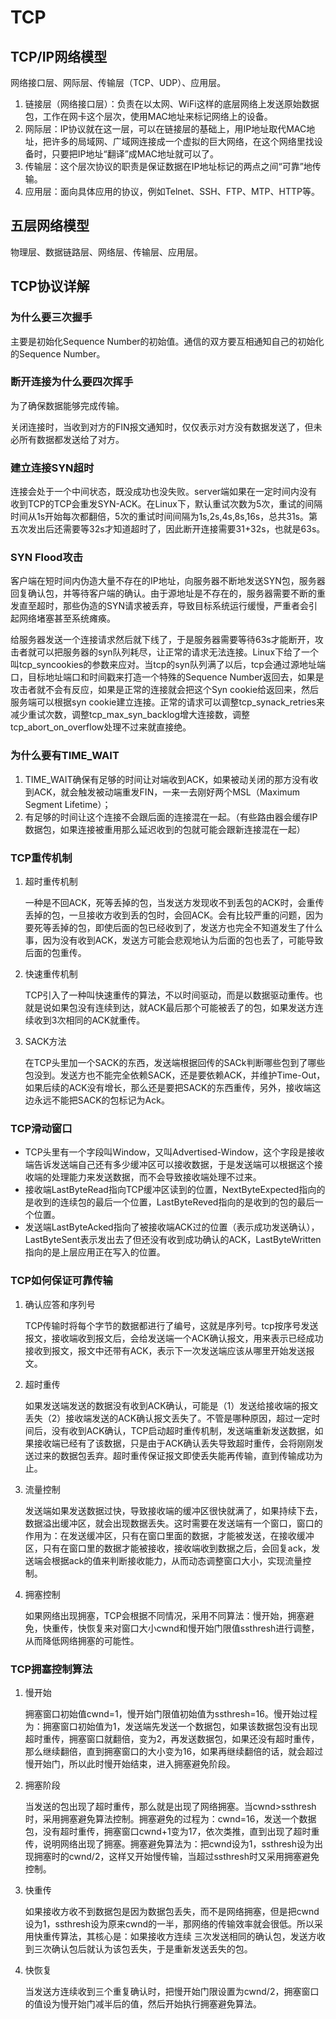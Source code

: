 # TCP

## TCP/IP网络模型

网络接口层、网际层、传输层（TCP、UDP）、应用层。

1. 链接层（网络接口层）：负责在以太网、WiFi这样的底层网络上发送原始数据包，工作在网卡这个层次，使用MAC地址来标记网络上的设备。
2. 网际层：IP协议就在这一层，可以在链接层的基础上，用IP地址取代MAC地址，把许多的局域网、广域网连接成一个虚拟的巨大网络，在这个网络里找设备时，只要把IP地址“翻译”成MAC地址就可以了。
3. 传输层：这个层次协议的职责是保证数据在IP地址标记的两点之间“可靠”地传输。
4. 应用层：面向具体应用的协议，例如Telnet、SSH、FTP、MTP、HTTP等。

## 五层网络模型

物理层、数据链路层、网络层、传输层、应用层。

## TCP协议详解

### 为什么要三次握手

主要是初始化Sequence Number的初始值。通信的双方要互相通知自己的初始化的Sequence Number。

### 断开连接为什么要四次挥手

为了确保数据能够完成传输。

关闭连接时，当收到对方的FIN报文通知时，仅仅表示对方没有数据发送了，但未必所有数据都发送给了对方。

### 建立连接SYN超时

连接会处于一个中间状态，既没成功也没失败。server端如果在一定时间内没有收到TCP的TCP会重发SYN-ACK。在Linux下，默认重试次数为5次，重试的间隔时间从1s开始每次都翻倍，5次的重试时间间隔为1s,2s,4s,8s,16s，总共31s。第五次发出后还需要等32s才知道超时了，因此断开连接需要31+32s，也就是63s。

### SYN Flood攻击

客户端在短时间内伪造大量不存在的IP地址，向服务器不断地发送SYN包，服务器回复确认包，并等待客户端的确认。由于源地址是不存在的，服务器需要不断的重发直至超时，那些伪造的SYN请求被丢弃，导致目标系统运行缓慢，严重者会引起网络堵塞甚至系统瘫痪。

给服务器发送一个连接请求然后就下线了，于是服务器需要等待63s才能断开，攻击者就可以把服务器的syn队列耗尽，让正常的请求无法连接。Linux下给了一个叫tcp_syncookies的参数来应对。当tcp的syn队列满了以后，tcp会通过源地址端口，目标地址端口和时间戳来打造一个特殊的Sequence Number返回去，如果是攻击者就不会有反应，如果是正常的连接就会把这个Syn cookie给返回来，然后服务端可以根据syn cookie建立连接。正常的请求可以调整tcp_synack_retries来减少重试次数，调整tcp_max_syn_backlog增大连接数，调整tcp_abort_on_overflow处理不过来就直接绝。

### 为什么要有TIME_WAIT

1. TIME_WAIT确保有足够的时间让对端收到ACK，如果被动关闭的那方没有收到ACK，就会触发被动端重发FIN，一来一去刚好两个MSL（Maximum Segment Lifetime）；
2. 有足够的时间让这个连接不会跟后面的连接混在一起。（有些路由器会缓存IP数据包，如果连接被重用那么延迟收到的包就可能会跟新连接混在一起）

### TCP重传机制

1. 超时重传机制

    一种是不回ACK，死等丢掉的包，当发送方发现收不到丢包的ACK时，会重传丢掉的包，一旦接收方收到丢的包时，会回ACK。会有比较严重的问题，因为要死等丢掉的包，即使后面的包已经收到了，发送方也完全不知道发生了什么事，因为没有收到ACK，发送方可能会悲观地认为后面的包也丢了，可能导致后面的包重传。

2. 快速重传机制

    TCP引入了一种叫快速重传的算法，不以时间驱动，而是以数据驱动重传。也就是说如果包没有连续到达，就ACK最后那个可能被丢了的包，如果发送方连续收到3次相同的ACK就重传。

3. SACK方法

    在TCP头里加一个SACK的东西，发送端根据回传的SACk判断哪些包到了哪些包没到。发送方也不能完全依赖SACK，还是要依赖ACK，并维护Time-Out，如果后续的ACK没有增长，那么还是要把SACK的东西重传，另外，接收端这边永远不能把SACK的包标记为Ack。

### TCP滑动窗口

- TCP头里有一个字段叫Window，又叫Advertised-Window，这个字段是接收端告诉发送端自己还有多少缓冲区可以接收数据，于是发送端可以根据这个接收端的处理能力来发送数据，而不会导致接收端处理不过来。
- 接收端LastByteRead指向TCP缓冲区读到的位置，NextByteExpected指向的是收到的连续包的最后一个位置，LastByteReved指向的是收到的包的最后一个位置。
- 发送端LastByteAcked指向了被接收端ACK过的位置（表示成功发送确认），LastByteSent表示发出去了但还没有收到成功确认的ACK，LastByteWritten指向的是上层应用正在写入的位置。

### TCP如何保证可靠传输

1. 确认应答和序列号

    TCP传输时将每个字节的数据都进行了编号，这就是序列号。tcp按序号发送报文，接收端收到报文后，会给发送端一个ACK确认报文，用来表示已经成功接收到报文，报文中还带有ACK，表示下一次发送端应该从哪里开始发送报文。

2. 超时重传

    如果发送端发送的数据没有收到ACK确认，可能是（1）发送给接收端的报文丢失（2）接收端发送的ACK确认报文丢失了。不管是哪种原因，超过一定时间后，没有收到ACK确认，TCP启动超时重传机制，发送端重新发送数据，如果接收端已经有了该数据，只是由于ACK确认丢失导致超时重传，会将刚刚发送过来的数据包丢弃。超时重传保证报文即使丢失能再传输，直到传输成功为止。

3. 流量控制

    发送端如果发送数据过快，导致接收端的缓冲区很快就满了，如果持续下去，数据溢出缓冲区，就会出现数据丢失。这时需要在发送端有一个窗口，窗口的作用为：在发送缓冲区，只有在窗口里面的数据，才能被发送，在接收缓冲区，只有在窗口里的数据才能被接收，接收端收到数据之后，会回复ack，发送端会根据ack的值来判断接收能力，从而动态调整窗口大小，实现流量控制。

4. 拥塞控制

    如果网络出现拥塞，TCP会根据不同情况，采用不同算法：慢开始，拥塞避免，快重传，快恢复来对窗口大小cwnd和慢开始门限值ssthresh进行调整，从而降低网络拥塞的可能性。

### TCP拥塞控制算法

1. 慢开始

    拥塞窗口初始值cwnd=1，慢开始门限值初始值为ssthresh=16。慢开始过程为：拥塞窗口初始值为1，发送端先发送一个数据包，如果该数据包没有出现超时重传，拥塞窗口就翻倍，变为2，再发送数据包，如果还没有超时重传，那么继续翻倍，直到拥塞窗口的大小变为16，如果再继续翻倍的话，就会超过慢开始门，所以此时慢开始结束，进入拥塞避免阶段。

2. 拥塞阶段

    当发送的包出现了超时重传，那么就是出现了网络拥塞。当cwnd>ssthresh时，采用拥塞避免算法控制。拥塞避免的过程为：cwnd=16，发送一个数据包，没有超时重传，拥塞窗口cwnd+1变为17，依次类推，直到出现了超时重传，说明网络出现了拥塞。拥塞避免算法为：把cwnd设为1，ssthresh设为出现拥塞时的cwnd/2，这样又开始慢传输，当超过ssthresh时又采用拥塞避免控制。

3. 快重传

    如果接收方收不到数据包是因为数据包丢失，而不是网络拥塞，但是把cwnd设为1，ssthresh设为原来cwnd的一半，那网络的传输效率就会很低。所以采用快重传算法，其核心是：如果接收方连续
    三次发送相同的确认包，发送方收到三次确认包后就认为该包丢失，于是重新发送丢失的包。

4. 快恢复

    当发送方连续收到三个重复确认时，把慢开始门限设置为cwnd/2，拥塞窗口的值设为慢开始门减半后的值，然后开始执行拥塞避免算法。
